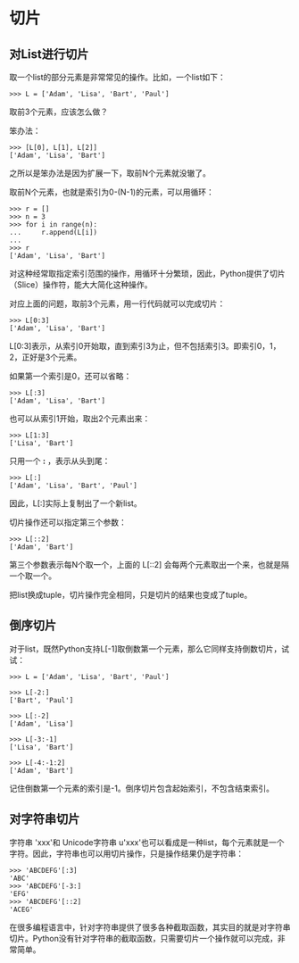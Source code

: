 # 切片

## 对List进行切片

取一个list的部分元素是非常常见的操作。比如，一个list如下：

```
>>> L = ['Adam', 'Lisa', 'Bart', 'Paul']
```

取前3个元素，应该怎么做？

笨办法：

```
>>> [L[0], L[1], L[2]]
['Adam', 'Lisa', 'Bart']
```

之所以是笨办法是因为扩展一下，取前N个元素就没辙了。

取前N个元素，也就是索引为0-(N-1)的元素，可以用循环：

```
>>> r = []
>>> n = 3
>>> for i in range(n):
...     r.append(L[i])
... 
>>> r
['Adam', 'Lisa', 'Bart']
```

对这种经常取指定索引范围的操作，用循环十分繁琐，因此，Python提供了切片（Slice）操作符，能大大简化这种操作。

对应上面的问题，取前3个元素，用一行代码就可以完成切片：

```
>>> L[0:3]
['Adam', 'Lisa', 'Bart']
```

L[0:3]表示，从索引0开始取，直到索引3为止，但不包括索引3。即索引0，1，2，正好是3个元素。

如果第一个索引是0，还可以省略：

```
>>> L[:3]
['Adam', 'Lisa', 'Bart']
```

也可以从索引1开始，取出2个元素出来：

```
>>> L[1:3]
['Lisa', 'Bart']
```

只用一个 **:** ，表示从头到尾：

```
>>> L[:]
['Adam', 'Lisa', 'Bart', 'Paul']
```

因此，L[:]实际上复制出了一个新list。

切片操作还可以指定第三个参数：

```
>>> L[::2]
['Adam', 'Bart']
```

第三个参数表示每N个取一个，上面的 L[::2] 会每两个元素取出一个来，也就是隔一个取一个。

把list换成tuple，切片操作完全相同，只是切片的结果也变成了tuple。

## 倒序切片

对于list，既然Python支持L[-1]取倒数第一个元素，那么它同样支持倒数切片，试试：

```
>>> L = ['Adam', 'Lisa', 'Bart', 'Paul']

>>> L[-2:]
['Bart', 'Paul']

>>> L[:-2]
['Adam', 'Lisa']

>>> L[-3:-1]
['Lisa', 'Bart']

>>> L[-4:-1:2]
['Adam', 'Bart']
```

记住倒数第一个元素的索引是-1。倒序切片包含起始索引，不包含结束索引。

## 对字符串切片

字符串 'xxx'和 Unicode字符串 u'xxx'也可以看成是一种list，每个元素就是一个字符。因此，字符串也可以用切片操作，只是操作结果仍是字符串：

```
>>> 'ABCDEFG'[:3]
'ABC'
>>> 'ABCDEFG'[-3:]
'EFG'
>>> 'ABCDEFG'[::2]
'ACEG'
```

在很多编程语言中，针对字符串提供了很多各种截取函数，其实目的就是对字符串切片。Python没有针对字符串的截取函数，只需要切片一个操作就可以完成，非常简单。